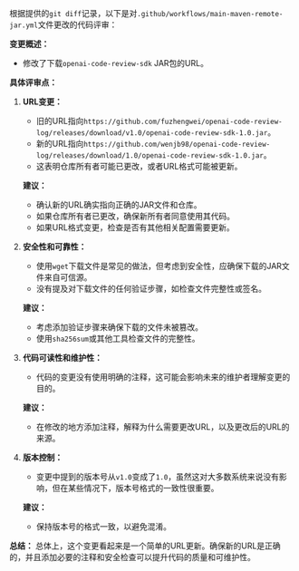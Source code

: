 根据提供的`git diff`记录，以下是对`.github/workflows/main-maven-remote-jar.yml`文件更改的代码评审：

**变更概述：**
- 修改了下载`openai-code-review-sdk` JAR包的URL。

**具体评审点：**

1. **URL变更：**
   - 旧的URL指向`https://github.com/fuzhengwei/openai-code-review-log/releases/download/v1.0/openai-code-review-sdk-1.0.jar`。
   - 新的URL指向`https://github.com/wenjb98/openai-code-review-log/releases/download/1.0/openai-code-review-sdk-1.0.jar`。
   - 这表明仓库所有者可能已更改，或者URL格式可能被更新。

   **建议：**
   - 确认新的URL确实指向正确的JAR文件和仓库。
   - 如果仓库所有者已更改，确保新所有者同意使用其代码。
   - 如果URL格式变更，检查是否有其他相关配置需要更新。

2. **安全性和可靠性：**
   - 使用`wget`下载文件是常见的做法，但考虑到安全性，应确保下载的JAR文件来自可信源。
   - 没有提及对下载文件的任何验证步骤，如检查文件完整性或签名。

   **建议：**
   - 考虑添加验证步骤来确保下载的文件未被篡改。
   - 使用`sha256sum`或其他工具检查文件的完整性。

3. **代码可读性和维护性：**
   - 代码的变更没有使用明确的注释，这可能会影响未来的维护者理解变更的目的。

   **建议：**
   - 在修改的地方添加注释，解释为什么需要更改URL，以及更改后的URL的来源。

4. **版本控制：**
   - 变更中提到的版本号从`v1.0`变成了`1.0`，虽然这对大多数系统来说没有影响，但在某些情况下，版本号格式的一致性很重要。

   **建议：**
   - 保持版本号的格式一致，以避免混淆。

**总结：**
总体上，这个变更看起来是一个简单的URL更新。确保新的URL是正确的，并且添加必要的注释和安全检查可以提升代码的质量和可维护性。
